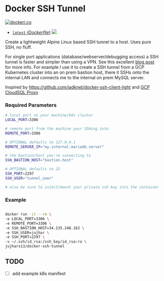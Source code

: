 
# Docker SSH Tunnel

[![dockeri.co](http://dockeri.co/image/jujhars13/docker-ssh-tunnel)](https://hub.docker.com/r/jujhars13/docker-ssh-tunnel/)

- [`latest` (*Dockerfile*)](https://github.com/jujhars13/docker-ssh-tunnel/blob/master/Dockerfile) [![](https://images.microbadger.com/badges/image/jujhars13/docker-ssh-tunnel.svg)](http://microbadger.com/images/jujhars13/docker-ssh-tunnel "Get your own image badge on microbadger.com")

Create a lightweight Alpine Linux based SSH tunnel to a host.  Uses pure SSH, no fluff.

For single port applications (database/webserver/debugging access) a SSH tunnel is faster and simpler than using a VPN.  See this excellent [blog post](https://blog.backslasher.net/ssh-openvpn-tunneling.html) for more info.
For example I use it to create a SSH tunnel from a GCP Kubernetes cluster into an on prem bastion host, there it SSHs onto the internal LAN and connects me to the internal on prem MySQL server.

Inspired by https://github.com/iadknet/docker-ssh-client-light and [GCP CloudSQL Proxy](https://cloud.google.com/sql/docs/mysql/sql-proxy)

### Required Parameters
```bash
# local port on your machine/k8s cluster
LOCAL_PORT=3306

# remote port from the machine your SSHing into
REMOTE_PORT=3306

# OPTIONAL defaults to 127.0.0.1
REMOTE_SERVER_IP="my.internal.mariadb.server"

# the bastion/host you're connecting to
SSH_BASTION_HOST="bastion.host"

# OPTIONAL defaults to 22
SSH_PORT=2297
SSH_USER="tunnel_user"

# also be sure to inject/mount your private ssh key into the container to /ssh_key/id_rsa
```

### Example
```bash

docker run -it --rm \
-e LOCAL_PORT=3306 \
-e REMOTE_PORT=3306 \
-e SSH_BASTION_HOST=34.135.248.162 \
-e SSH_USER=jujhar \
-e SSH_PORT=2297 \
-v ~/.ssh/id_rsa:/ssh_key/id_rsa:ro \
jujhars13/docker-ssh-tunnel
```

## TODO
- [ ] add example k8s manifest